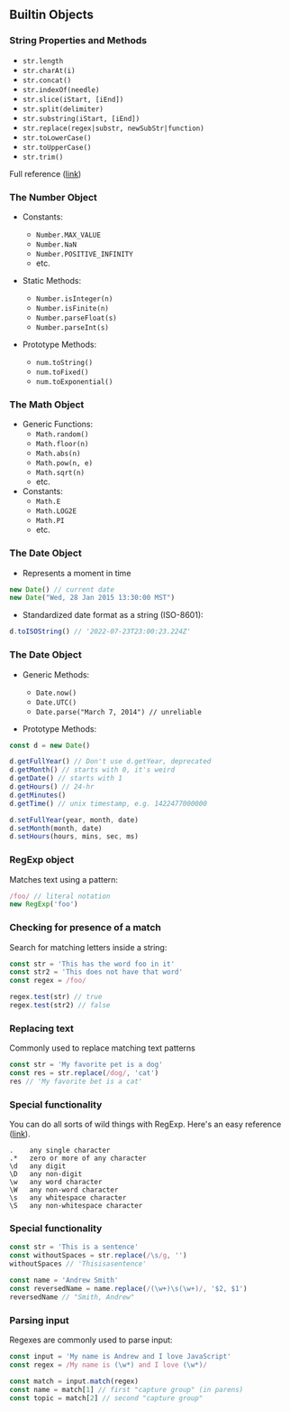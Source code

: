 ## Builtin Objects

### String Properties and Methods

  - `str.length`
  - `str.charAt(i)`
  - `str.concat()`
  - `str.indexOf(needle)`
  - `str.slice(iStart, [iEnd])`
  - `str.split(delimiter)`
  - `str.substring(iStart, [iEnd])`
  - `str.replace(regex|substr, newSubStr|function)`
  - `str.toLowerCase()`
  - `str.toUpperCase()`
  - `str.trim()`
    
Full reference ([link](https://developer.mozilla.org/en-US/docs/Web/JavaScript/Reference/Global_Objects/String))

### The Number Object

  * Constants:
    - `Number.MAX_VALUE`
    - `Number.NaN`
    - `Number.POSITIVE_INFINITY`
    - etc.

  * Static Methods:
    - `Number.isInteger(n)`
    - `Number.isFinite(n)`
    - `Number.parseFloat(s)`
    - `Number.parseInt(s)`

  * Prototype Methods:
    - `num.toString()`
    - `num.toFixed()`
    - `num.toExponential()`

### The Math Object

  * Generic Functions:
    - `Math.random()` 
    - `Math.floor(n)`
    - `Math.abs(n)`
    - `Math.pow(n, e)`
    - `Math.sqrt(n)`
    - etc.
  * Constants:
    - `Math.E`
    - `Math.LOG2E`
    - `Math.PI`
    - etc.

### The Date Object

  - Represents a moment in time

```javascript
new Date() // current date
new Date("Wed, 28 Jan 2015 13:30:00 MST")
```

  - Standardized date format as a string (ISO-8601):

```javascript
d.toISOString() // '2022-07-23T23:00:23.224Z'
```

### The Date Object

  * Generic Methods:
    - `Date.now()`
    - `Date.UTC()`
    - `Date.parse("March 7, 2014") // unreliable`

  * Prototype Methods:

```javascript
const d = new Date()

d.getFullYear() // Don't use d.getYear, deprecated
d.getMonth() // starts with 0, it's weird
d.getDate() // starts with 1
d.getHours() // 24-hr
d.getMinutes()
d.getTime() // unix timestamp, e.g. 1422477000000

d.setFullYear(year, month, date)
d.setMonth(month, date)
d.setHours(hours, mins, sec, ms)
```

### RegExp object

Matches text using a pattern:

```javascript
/foo/ // literal notation
new RegExp('foo') 
```

### Checking for presence of a match

Search for matching letters inside a string:

```javascript
const str = 'This has the word foo in it'
const str2 = 'This does not have that word'
const regex = /foo/

regex.test(str) // true
regex.test(str2) // false
```

### Replacing text

Commonly used to replace matching text patterns

```javascript
const str = 'My favorite pet is a dog'
const res = str.replace(/dog/, 'cat')
res // 'My favorite bet is a cat'
```

### Special functionality

You can do all sorts of wild things with RegExp. Here's an easy reference ([link](https://rubular.com/)).

```
.    any single character
.*   zero or more of any character
\d   any digit
\D   any non-digit
\w   any word character
\W   any non-word character
\s   any whitespace character
\S   any non-whitespace character
```

### Special functionality

```javascript
const str = 'This is a sentence'
const withoutSpaces = str.replace(/\s/g, '')
withoutSpaces // 'Thisisasentence'

const name = 'Andrew Smith'
const reversedName = name.replace(/(\w+)\s(\w+)/, '$2, $1')
reversedName // "Smith, Andrew"
```

### Parsing input

Regexes are commonly used to parse input:

```javascript
const input = 'My name is Andrew and I love JavaScript'
const regex = /My name is (\w*) and I love (\w*)/

const match = input.match(regex)
const name = match[1] // first "capture group" (in parens)
const topic = match[2] // second "capture group"
```
